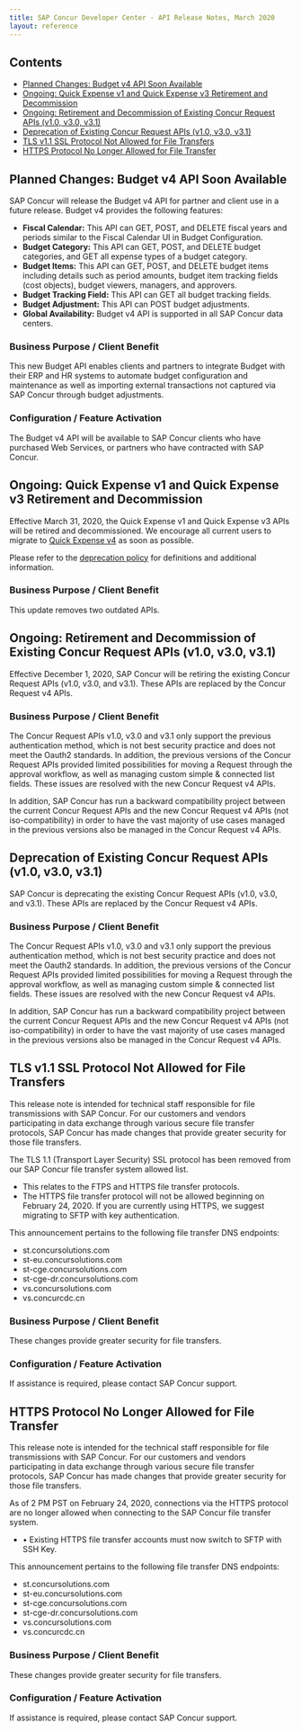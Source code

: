 ```yaml
---
title: SAP Concur Developer Center - API Release Notes, March 2020
layout: reference
---
```


## Contents

* [Planned Changes: Budget v4 API Soon Available](#planned-budget-v4)
* [Ongoing: Quick Expense v1 and Quick Expense v3 Retirement and Decommission](#ongoing-quick-expense-v3)
* [Ongoing: Retirement and Decommission of Existing Concur Request APIs (v1.0, v3.0, v3.1)](#ongoing-request-retirement)
* [Deprecation of Existing Concur Request APIs (v1.0, v3.0, v3.1)](#request-deprecation)
* [TLS v1.1 SSL Protocol Not Allowed for File Transfers](#tls-file-transfers)
* [HTTPS Protocol No Longer Allowed for File Transfer](#https-file-transfers)

## <a name="planned-budget-v4"></a>Planned Changes: Budget v4 API Soon Available

SAP Concur will release the Budget v4 API for partner and client use in a future release. Budget v4 provides the following features:

* **Fiscal Calendar:** This API can GET, POST, and DELETE fiscal years and periods similar to the Fiscal Calendar UI in Budget Configuration.
* **Budget Category:** This API can GET, POST, and DELETE budget categories, and GET all expense types of a budget category.
* **Budget Items:** This API can GET, POST, and DELETE budget items including details such as period amounts, budget item tracking fields (cost objects), budget viewers, managers, and approvers.
* **Budget Tracking Field:** This API can GET all budget tracking fields.
* **Budget Adjustment:** This API can POST budget adjustments.
* **Global Availability:** Budget v4 API is supported in all SAP Concur data centers.

### Business Purpose / Client Benefit

This new Budget API enables clients and partners to integrate Budget with their
ERP and HR systems to automate budget configuration and maintenance as well as
importing external transactions not captured via SAP Concur through budget
adjustments.

### Configuration / Feature Activation

The Budget v4 API will be available to SAP Concur clients who have purchased Web
Services, or partners who have contracted with SAP Concur.

## <a name="ongoing-quick-expense-v3"></a>Ongoing: Quick Expense v1 and Quick Expense v3 Retirement and Decommission

Effective March 31, 2020, the Quick Expense v1 and Quick Expense v3 APIs will be retired and decommissioned. We encourage all current users to migrate to [Quick Expense v4](https://developer.concur.com/api-reference/expense/quick-expense/v4.quick-expense.html) as soon as possible.

Please refer to the [deprecation policy](https://developer.concur.com/tools-support/deprecation-policy.html) for definitions and additional information.

### Business Purpose / Client Benefit

This update removes two outdated APIs.

## <a name="ongoing-request-deprecation"></a>Ongoing: Retirement and Decommission of Existing Concur Request APIs (v1.0, v3.0, v3.1)

Effective December 1, 2020, SAP Concur will be retiring the existing Concur Request APIs (v1.0, v3.0, and v3.1). These APIs are replaced by the Concur Request v4 APIs.

### Business Purpose / Client Benefit

The Concur Request APIs v1.0, v3.0 and v3.1 only support the previous authentication method, which is not best security practice and does not meet the Oauth2 standards. In addition, the previous versions of the Concur Request APIs provided limited possibilities for moving a Request through the approval workflow, as well as managing custom simple & connected list fields. These issues are resolved with the new Concur Request v4 APIs.

In addition, SAP Concur has run a backward compatibility project between the current Concur Request APIs and the new Concur Request v4 APIs (not iso-compatibility) in order to have the vast majority of use cases managed in the previous versions also be managed in the Concur Request v4 APIs.

## <a name="request-deprecation"></a>Deprecation of Existing Concur Request APIs (v1.0, v3.0, v3.1)

SAP Concur is deprecating the existing Concur Request APIs (v1.0, v3.0, and v3.1). These APIs are replaced by the Concur Request v4 APIs.

### Business Purpose / Client Benefit

The Concur Request APIs v1.0, v3.0 and v3.1 only support the previous authentication method, which is not best security practice and does not meet the Oauth2 standards. In addition, the previous versions of the Concur Request APIs provided limited possibilities for moving a Request through the approval workflow, as well as managing custom simple & connected list fields. These issues are resolved with the new Concur Request v4 APIs.

In addition, SAP Concur has run a backward compatibility project between the current Concur Request APIs and the new Concur Request v4 APIs (not iso-compatibility) in order to have the vast majority of use cases managed in the previous versions also be managed in the Concur Request v4 APIs.

## <a name="tls-file-transfers"></a>TLS v1.1 SSL Protocol Not Allowed for File Transfers

This release note is intended for technical staff responsible for file transmissions with SAP Concur. For our customers and vendors participating in data exchange through various secure file transfer protocols, SAP Concur has made changes that provide greater security for those file transfers.

The TLS 1.1 (Transport Layer Security) SSL protocol has been removed from our SAP Concur file transfer system allowed list.

* This relates to the FTPS and HTTPS file transfer protocols.
* The HTTPS file transfer protocol will not be allowed beginning on February 24, 2020.  If you are currently using HTTPS, we suggest migrating to SFTP with key authentication.

This announcement pertains to the following file transfer DNS endpoints:

* st.concursolutions.com
* st-eu.concursolutions.com
* st-cge.concursolutions.com
* st-cge-dr.concursolutions.com
* vs.concursolutions.com
* vs.concurcdc.cn

### Business Purpose / Client Benefit

These changes provide greater security for file transfers.

### Configuration / Feature Activation

If assistance is required, please contact SAP Concur support.

## <a name="https-file-transfers"></a>HTTPS Protocol No Longer Allowed for File Transfer

This release note is intended for the technical staff responsible for file transmissions with SAP Concur. For our customers and vendors participating in data exchange through various secure file transfer protocols, SAP Concur has made changes that provide greater security for those file transfers.

As of 2 PM PST on February 24, 2020, connections via the HTTPS protocol are no longer allowed when connecting to the SAP Concur file transfer system.

* •	Existing HTTPS file transfer accounts must now switch to SFTP with SSH Key.

This announcement pertains to the following file transfer DNS endpoints:

* st.concursolutions.com
* st-eu.concursolutions.com
* st-cge.concursolutions.com
* st-cge-dr.concursolutions.com
* vs.concursolutions.com
* vs.concurcdc.cn

### Business Purpose / Client Benefit

These changes provide greater security for file transfers.

### Configuration / Feature Activation

If assistance is required, please contact SAP Concur support.
